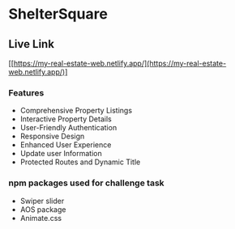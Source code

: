 # ShelterSquare

## Live Link

[[https://my-real-estate-web.netlify.app/](https://my-real-estate-web.netlify.app/)]

### Features

- Comprehensive Property Listings
- Interactive Property Details
- User-Friendly Authentication
- Responsive Design
- Enhanced User Experience
- Update user Information
- Protected Routes and Dynamic Title

### npm packages used for challenge task

- Swiper slider
- AOS package
- Animate.css
